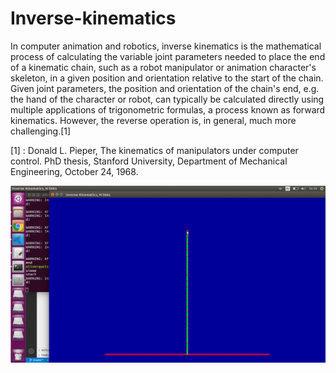 # Inverse-kinematics
In computer animation and robotics, inverse kinematics is the mathematical process of calculating the variable joint parameters needed to place the end of a kinematic chain, such as a robot manipulator or animation character's skeleton, in a given position and orientation relative to the start of the chain. Given joint parameters, the position and orientation of the chain's end, e.g. the hand of the character or robot, can typically be calculated directly using multiple applications of trigonometric formulas, a process known as forward kinematics. However, the reverse operation is, in general, much more challenging.[1]

[1] : Donald L. Pieper, The kinematics of manipulators under computer control. PhD thesis, Stanford University, Department of Mechanical Engineering, October 24, 1968.

![alt text](example.gif)
